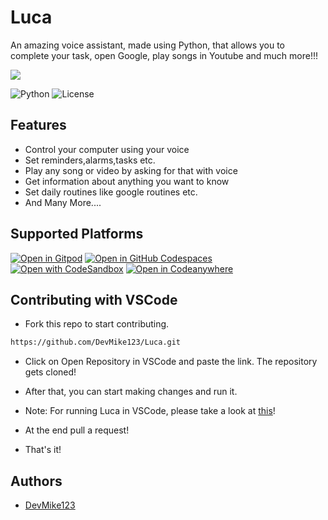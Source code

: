 # Luca

An amazing voice assistant, made using Python, that allows you to complete your task, open Google, play songs in Youtube and much more!!!




<img src = "./src/drawable/luca.gif">

![Python](https://img.shields.io/badge/Python-3.8-red?style=for-the-badge)
![License](https://img.shields.io/github/license/DevMike123/Luca?style=for-the-badge)


## Features
 - Control your computer using your voice
 - Set reminders,alarms,tasks etc.
 - Play any song or video by asking for that with voice
 - Get information about anything you want to know
 - Set daily routines like google routines etc.
 - And Many More....

## Supported Platforms

[![Open in Gitpod](https://gitpod.io/button/open-in-gitpod.svg)](https://gitpod.io/#https://github.com/DevMike123/Luca)
[![Open in GitHub Codespaces](https://github.com/codespaces/badge.svg)](https://codespaces.new/DevMike123/Luca)
[![Open with CodeSandbox](https://assets.codesandbox.io/github/button-edit-lime.svg)](https://codesandbox.io/p/sandbox/github/DevMike123/Luca)
[![Open in Codeanywhere](https://codeanywhere.com/img/open-in-codeanywhere-btn.svg)](https://app.codeanywhere.com/#https://github.com/DevMike123/Luca)
## Contributing with VSCode
- Fork this repo to start contributing.
``` sh
https://github.com/DevMike123/Luca.git
```
- Click on Open Repository in VSCode and paste the link. The repository gets cloned!
- After that, you can start making changes and run it. 

- Note: For running Luca in VSCode, please take a look at [this](https://github.com/DevMike123/Luca/issues/2#issue-1061971979)!
- At the end pull a request!
- That's it!
 
## Authors
 - [DevMike123](https://github.com/DevMike123)

             
